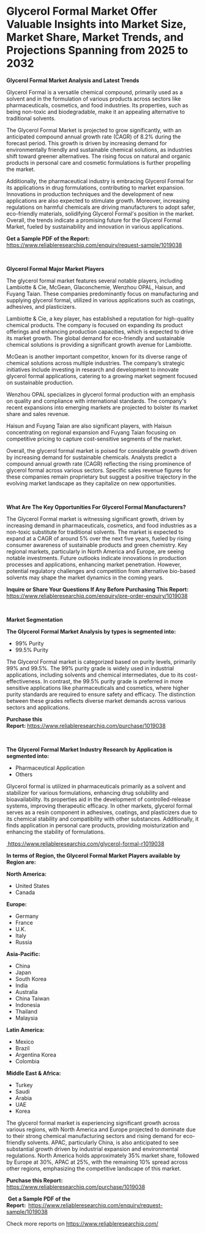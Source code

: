 <p><h1>Glycerol Formal Market Offer Valuable Insights into Market Size, Market Share, Market Trends, and Projections Spanning from 2025 to 2032</h1></p><p><strong>Glycerol Formal Market Analysis and Latest Trends</strong></p>
<p><p>Glycerol Formal is a versatile chemical compound, primarily used as a solvent and in the formulation of various products across sectors like pharmaceuticals, cosmetics, and food industries. Its properties, such as being non-toxic and biodegradable, make it an appealing alternative to traditional solvents.</p><p>The Glycerol Formal Market is projected to grow significantly, with an anticipated compound annual growth rate (CAGR) of 8.2% during the forecast period. This growth is driven by increasing demand for environmentally friendly and sustainable chemical solutions, as industries shift toward greener alternatives. The rising focus on natural and organic products in personal care and cosmetic formulations is further propelling the market.</p><p>Additionally, the pharmaceutical industry is embracing Glycerol Formal for its applications in drug formulations, contributing to market expansion. Innovations in production techniques and the development of new applications are also expected to stimulate growth. Moreover, increasing regulations on harmful chemicals are driving manufacturers to adopt safer, eco-friendly materials, solidifying Glycerol Formal's position in the market. Overall, the trends indicate a promising future for the Glycerol Formal Market, fueled by sustainability and innovation in various applications.</p></p>
<p><strong>Get a Sample PDF of the Report:&nbsp;</strong> <a href="https://www.reliableresearchiq.com/enquiry/request-sample/1019038?utm_campaign=1170&utm_medium=2&utm_source=Github&utm_content=ia&utm_term=30012025&utm_id=glycerol-formal">https://www.reliableresearchiq.com/enquiry/request-sample/1019038</a></p>
<p>&nbsp;</p>
<p><strong>Glycerol Formal Major Market Players</strong></p>
<p><p>The glycerol formal market features several notable players, including Lambiotte & Cie, McGean, Glaconchemie, Wenzhou OPAL, Haisun, and Fuyang Taian. These companies predominantly focus on manufacturing and supplying glycerol formal, utilized in various applications such as coatings, adhesives, and plasticizers.</p><p>Lambiotte & Cie, a key player, has established a reputation for high-quality chemical products. The company is focused on expanding its product offerings and enhancing production capacities, which is expected to drive its market growth. The global demand for eco-friendly and sustainable chemical solutions is providing a significant growth avenue for Lambiotte.</p><p>McGean is another important competitor, known for its diverse range of chemical solutions across multiple industries. The company’s strategic initiatives include investing in research and development to innovate glycerol formal applications, catering to a growing market segment focused on sustainable production.</p><p>Wenzhou OPAL specializes in glycerol formal production with an emphasis on quality and compliance with international standards. The company's recent expansions into emerging markets are projected to bolster its market share and sales revenue.</p><p>Haisun and Fuyang Taian are also significant players, with Haisun concentrating on regional expansion and Fuyang Taian focusing on competitive pricing to capture cost-sensitive segments of the market. </p><p>Overall, the glycerol formal market is poised for considerable growth driven by increasing demand for sustainable chemicals. Analysts predict a compound annual growth rate (CAGR) reflecting the rising prominence of glycerol formal across various sectors. Specific sales revenue figures for these companies remain proprietary but suggest a positive trajectory in the evolving market landscape as they capitalize on new opportunities.</p></p>
<p>&nbsp;</p>
<p><strong>What Are The Key Opportunities For Glycerol Formal Manufacturers?</strong></p>
<p><p>The Glycerol Formal market is witnessing significant growth, driven by increasing demand in pharmaceuticals, cosmetics, and food industries as a non-toxic substitute for traditional solvents. The market is expected to expand at a CAGR of around 5% over the next five years, fueled by rising consumer awareness of sustainable products and green chemistry. Key regional markets, particularly in North America and Europe, are seeing notable investments. Future outlooks indicate innovations in production processes and applications, enhancing market penetration. However, potential regulatory challenges and competition from alternative bio-based solvents may shape the market dynamics in the coming years.</p></p>
<p><strong>Inquire or Share Your Questions If Any Before Purchasing This Report:</strong> <a href="https://www.reliableresearchiq.com/enquiry/pre-order-enquiry/1019038?utm_campaign=1170&utm_medium=2&utm_source=Github&utm_content=ia&utm_term=30012025&utm_id=glycerol-formal">https://www.reliableresearchiq.com/enquiry/pre-order-enquiry/1019038</a></p>
<p>&nbsp;</p>
<p><strong>Market Segmentation</strong></p>
<p><strong>The Glycerol Formal Market Analysis by types is segmented into:</strong></p>
<p><ul><li>99% Purity</li><li>99.5% Purity</li></ul></p>
<p><p>The Glycerol Formal market is categorized based on purity levels, primarily 99% and 99.5%. The 99% purity grade is widely used in industrial applications, including solvents and chemical intermediates, due to its cost-effectiveness. In contrast, the 99.5% purity grade is preferred in more sensitive applications like pharmaceuticals and cosmetics, where higher purity standards are required to ensure safety and efficacy. The distinction between these grades reflects diverse market demands across various sectors and applications.</p></p>
<p><strong>Purchase this Report:&nbsp;</strong><a href="https://www.reliableresearchiq.com/purchase/1019038?utm_campaign=1170&utm_medium=2&utm_source=Github&utm_content=ia&utm_term=30012025&utm_id=glycerol-formal">https://www.reliableresearchiq.com/purchase/1019038</a></p>
<p>&nbsp;</p>
<p><strong>The Glycerol Formal Market Industry Research by Application is segmented into:</strong></p>
<p><ul><li>Pharmaceutical Application</li><li>Others</li></ul></p>
<p><p>Glycerol formal is utilized in pharmaceuticals primarily as a solvent and stabilizer for various formulations, enhancing drug solubility and bioavailability. Its properties aid in the development of controlled-release systems, improving therapeutic efficacy. In other markets, glycerol formal serves as a resin component in adhesives, coatings, and plasticizers due to its chemical stability and compatibility with other substances. Additionally, it finds application in personal care products, providing moisturization and enhancing the stability of formulations.</p></p>
<p><a href="https://www.reliableresearchiq.com/glycerol-formal-r1019038?utm_campaign=1170&utm_medium=2&utm_source=Github&utm_content=ia&utm_term=30012025&utm_id=glycerol-formal">&nbsp;https://www.reliableresearchiq.com/glycerol-formal-r1019038</a></p>
<p><strong>In terms of Region, the Glycerol Formal Market Players available by Region are:</strong></p>
<p>
    <p> <strong> North America: </strong>
        <ul>
            <li>United States</li>
            <li>Canada</li>
        </ul>
        </p> 
    <p> <strong> Europe: </strong>
        <ul>
            <li>Germany</li>
            <li>France</li>
            <li>U.K.</li>
            <li>Italy</li>
            <li>Russia</li>
        </ul>
        </p> 
    <p> <strong> Asia-Pacific: </strong>
        <ul>
            <li>China</li>
            <li>Japan</li>
            <li>South Korea</li>
            <li>India</li>
            <li>Australia</li>
            <li>China Taiwan</li>
            <li>Indonesia</li>
            <li>Thailand</li>
            <li>Malaysia</li>
        </ul>
        </p> 
    <p> <strong> Latin America: </strong>
        <ul>
            <li>Mexico</li>
            <li>Brazil</li>
            <li>Argentina Korea</li>
            <li>Colombia</li>
        </ul>
        </p> 
    <p> <strong> Middle East & Africa: </strong>
        <ul>
            <li>Turkey</li>
            <li>Saudi</li>
            <li>Arabia</li>
            <li>UAE</li>
            <li>Korea</li>
        </ul>
    </p>
    </p>
<p><p>The glycerol formal market is experiencing significant growth across various regions, with North America and Europe projected to dominate due to their strong chemical manufacturing sectors and rising demand for eco-friendly solvents. APAC, particularly China, is also anticipated to see substantial growth driven by industrial expansion and environmental regulations. North America holds approximately 35% market share, followed by Europe at 30%, APAC at 25%, with the remaining 10% spread across other regions, emphasizing the competitive landscape of this market.</p></p>
<p><strong>Purchase this Report: </strong><a href="https://www.reliableresearchiq.com/purchase/1019038?utm_campaign=1170&utm_medium=2&utm_source=Github&utm_content=ia&utm_term=30012025&utm_id=glycerol-formal">https://www.reliableresearchiq.com/purchase/1019038</a></p>
<p>&nbsp;<strong>Get a Sample PDF of the Report:&nbsp;&nbsp;</strong><a href="https://www.reliableresearchiq.com/enquiry/request-sample/1019038?utm_campaign=1170&utm_medium=2&utm_source=Github&utm_content=ia&utm_term=30012025&utm_id=glycerol-formal">https://www.reliableresearchiq.com/enquiry/request-sample/1019038</a></p>
<p><strong></strong></p>
<p>Check more reports on <a href="https://www.reliableresearchiq.com/?utm_campaign=1170&utm_medium=2&utm_source=Github&utm_content=ia&utm_term=30012025&utm_id=glycerol-formal">https://www.reliableresearchiq.com/</a></p>